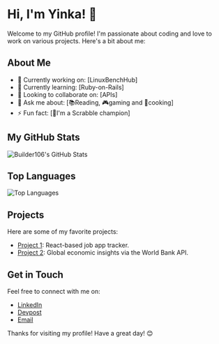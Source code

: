 # Hi, I'm Yinka! 👋

Welcome to my GitHub profile! I'm passionate about coding and love to work on various projects. Here's a bit about me:

## About Me

- 🔭 Currently working on: [LinuxBenchHub]
- 🌱 Currently learning: [Ruby-on-Rails]
- 👯 Looking to collaborate on: [APIs]
- 💬 Ask me about: [📚Reading, 🎮gaming and 🍳cooking]
- ⚡ Fun fact: [🎲I'm a Scrabble champion]

## My GitHub Stats

![Builder106's GitHub Stats](https://github-readme-stats.vercel.app/api?username=Builder106&show_icons=true&theme=radical)

## Top Languages

![Top Languages](https://github-readme-stats.vercel.app/api/top-langs/?username=Builder106&layout=compact&theme=radical)

## Projects

Here are some of my favorite projects:

- [Project 1](https://github.com/Builder106/JobJotter): React-based job app tracker.
- [Project 2](https://github.com/Builder106/GlobalEconomica): Global economic insights via the World Bank API.

## Get in Touch

Feel free to connect with me on:

- [LinkedIn](https://www.linkedin.com/in/yinka-vaughan)
- [Devpost](https://devpost.com/olayinkav)
- [Email](mailto:vaughanolayinka@gmail.com)

Thanks for visiting my profile! Have a great day! 😊
